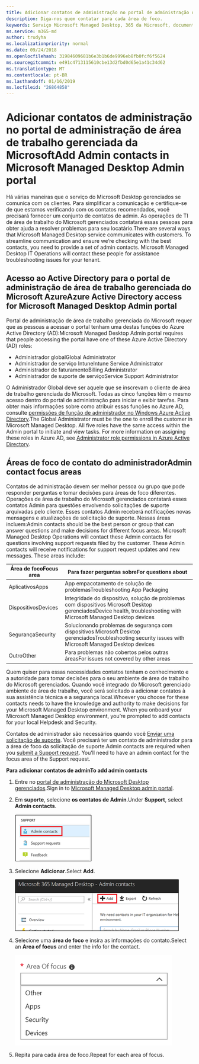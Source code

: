 ```yaml
---
title: Adicionar contatos de administração no portal de administração do Microsoft Desktop gerenciados
description: Diga-nos quem contatar para cada área de foco.
keywords: Serviço Microsoft Managed Desktop, 365 da Microsoft, documentação
ms.service: m365-md
author: trudyha
ms.localizationpriority: normal
ms.date: 09/24/2018
ms.openlocfilehash: 31984609681b6e3b1b6de9996eb8fb0fcf6f5624
ms.sourcegitcommit: e491c4713115610cbe13d2fbd0d65e1a41c34d62
ms.translationtype: MT
ms.contentlocale: pt-BR
ms.lasthandoff: 01/16/2019
ms.locfileid: "26864858"
---
```

# <a name="add-admin-contacts-in-microsoft-managed-desktop-admin-portal"></a><span data-ttu-id="f2b99-104">Adicionar contatos de administração no portal de administração de área de trabalho gerenciada da Microsoft</span><span class="sxs-lookup"><span data-stu-id="f2b99-104">Add Admin contacts in Microsoft Managed Desktop Admin portal</span></span>

<span data-ttu-id="f2b99-p101">Há várias maneiras que o serviço do Microsoft Desktop gerenciados se comunica com os clientes. Para simplificar a comunicação e certifique-se de que estamos verificando com os contatos recomendados, você precisará fornecer um conjunto de contatos de admin. As operações de TI de área de trabalho do Microsoft gerenciados contatará essas pessoas para obter ajuda a resolver problemas para seu locatário.</span><span class="sxs-lookup"><span data-stu-id="f2b99-p101">There are several ways that Microsoft Managed Desktop service communicates with customers. To streamline communication and ensure we’re checking with the best contacts, you need to provide a set of admin contacts. Microsoft Managed Desktop IT Operations will contact these people for assistance troubleshooting issues for your tenant.</span></span> 

## <a name="azure-active-directory-access-for-microsoft-managed-desktop-admin-portal"></a><span data-ttu-id="f2b99-108">Acesso ao Active Directory para o portal de administração de área de trabalho gerenciada do Microsoft Azure</span><span class="sxs-lookup"><span data-stu-id="f2b99-108">Azure Active Directory access for Microsoft Managed Desktop Admin portal</span></span>

<span data-ttu-id="f2b99-109">Portal de administração de área de trabalho gerenciada do Microsoft requer que as pessoas a acessar o portal tenham uma destas funções do Azure Active Directory (AD):</span><span class="sxs-lookup"><span data-stu-id="f2b99-109">Microsoft Managed Desktop Admin portal requires that people accessing the portal have one of these Azure Active Directory (AD) roles:</span></span>
- <span data-ttu-id="f2b99-110">Administrador global</span><span class="sxs-lookup"><span data-stu-id="f2b99-110">Global Administrator</span></span>
- <span data-ttu-id="f2b99-111">Administrador de serviço Intune</span><span class="sxs-lookup"><span data-stu-id="f2b99-111">Intune Service Administrator</span></span>
- <span data-ttu-id="f2b99-112">Administrador de faturamento</span><span class="sxs-lookup"><span data-stu-id="f2b99-112">Billing Administrator</span></span>
- <span data-ttu-id="f2b99-113">Administrador de suporte de serviço</span><span class="sxs-lookup"><span data-stu-id="f2b99-113">Service Support Administrator</span></span>

<span data-ttu-id="f2b99-p102">O Administrador Global deve ser aquele que se inscrevam o cliente de área de trabalho gerenciada do Microsoft.  Todas as cinco funções têm o mesmo acesso dentro do portal de administração para iniciar e exibir tarefas.  Para obter mais informações sobre como atribuir essas funções no Azure AD, consulte [permissões de função de administrador no Windows Azure Active Directory](https://docs.microsoft.com/azure/active-directory/users-groups-roles/directory-assign-admin-roles).</span><span class="sxs-lookup"><span data-stu-id="f2b99-p102">The Global Administrator must be the one to enroll the customer in Microsoft Managed Desktop.  All five roles have the same access within the Admin portal to initiate and view tasks.  For more information on assigning these roles in Azure AD, see [Administrator role permissions in Azure Active Directory](https://docs.microsoft.com/azure/active-directory/users-groups-roles/directory-assign-admin-roles).</span></span> 

## <a name="admin-contact-focus-areas"></a><span data-ttu-id="f2b99-117">Áreas de foco de contato do administrador</span><span class="sxs-lookup"><span data-stu-id="f2b99-117">Admin contact focus areas</span></span>

<span data-ttu-id="f2b99-p103">Contatos de administração devem ser melhor pessoa ou grupo que pode responder perguntas e tomar decisões para áreas de foco diferentes.  Operações de área de trabalho do Microsoft gerenciados contatará esses contatos Admin para questões envolvendo solicitações de suporte arquivadas pelo cliente.  Esses contatos Admin receberá notificações novas mensagens e atualizações de solicitação de suporte.  Nessas áreas incluem:</span><span class="sxs-lookup"><span data-stu-id="f2b99-p103">Admin contacts should be the best person or group that can answer questions and make decisions for different focus areas.  Microsoft Managed Desktop Operations will contact these Admin contacts for questions involving support requests filed by the customer.  These Admin contacts will receive notifications for support request updates and new messages.  These areas include:</span></span>

<span data-ttu-id="f2b99-122">Área de foco</span><span class="sxs-lookup"><span data-stu-id="f2b99-122">Focus area</span></span> | <span data-ttu-id="f2b99-123">Para fazer perguntas sobre</span><span class="sxs-lookup"><span data-stu-id="f2b99-123">For questions about</span></span>
--- | ---
<span data-ttu-id="f2b99-124">Aplicativos</span><span class="sxs-lookup"><span data-stu-id="f2b99-124">Apps</span></span> | <span data-ttu-id="f2b99-125">App empacotamento de solução de problemas</span><span class="sxs-lookup"><span data-stu-id="f2b99-125">Troubleshooting App Packaging</span></span>
<span data-ttu-id="f2b99-126">Dispositivos</span><span class="sxs-lookup"><span data-stu-id="f2b99-126">Devices</span></span> | <span data-ttu-id="f2b99-127">Integridade do dispositivo, solução de problemas com dispositivos Microsoft Desktop gerenciados</span><span class="sxs-lookup"><span data-stu-id="f2b99-127">Device health, troubleshooting with Microsoft Managed Desktop devices</span></span>
<span data-ttu-id="f2b99-128">Segurança</span><span class="sxs-lookup"><span data-stu-id="f2b99-128">Security</span></span> | <span data-ttu-id="f2b99-129">Solucionando problemas de segurança com dispositivos Microsoft Desktop gerenciados</span><span class="sxs-lookup"><span data-stu-id="f2b99-129">Troubleshooting security issues with Microsoft Managed Desktop devices</span></span>
<span data-ttu-id="f2b99-130">Outro</span><span class="sxs-lookup"><span data-stu-id="f2b99-130">Other</span></span> | <span data-ttu-id="f2b99-131">Para problemas não cobertos pelos outras áreas</span><span class="sxs-lookup"><span data-stu-id="f2b99-131">For issues not covered by other areas</span></span>

<span data-ttu-id="f2b99-p104">Quem quiser para essas necessidades contatos tenham o conhecimento e a autoridade para tomar decisões para o seu ambiente de área de trabalho do Microsoft gerenciados. Quando você integrado do Microsoft gerenciado ambiente de área de trabalho, você será solicitado a adicionar contatos à sua assistência técnica e a segurança local.</span><span class="sxs-lookup"><span data-stu-id="f2b99-p104">Whoever you choose for these contacts needs to have the knowledge and authority to make decisions for your Microsoft Managed Desktop environment. When you onboard your Microsoft Managed Desktop environment, you’re prompted to add contacts for your local Helpdesk and Security.</span></span> 

<span data-ttu-id="f2b99-p105">Contatos de administrador são necessários quando você [Enviar uma solicitação de suporte](../working-with-managed-desktop/support.md). Você precisará ter um contato de administrador para a área de foco da solicitação de suporte.</span><span class="sxs-lookup"><span data-stu-id="f2b99-p105">Admin contacts are required when you [submit a Support request](../working-with-managed-desktop/support.md). You’ll need to have an admin contact for the focus area of the Support request.</span></span> 

<span data-ttu-id="f2b99-136">**Para adicionar contatos de admin**</span><span class="sxs-lookup"><span data-stu-id="f2b99-136">**To add admin contacts**</span></span>

1.  <span data-ttu-id="f2b99-137">Entre no [portal de administração do Microsoft Desktop gerenciados](http://aka.ms/mwaasportal).</span><span class="sxs-lookup"><span data-stu-id="f2b99-137">Sign in to [Microsoft Managed Desktop admin portal](http://aka.ms/mwaasportal).</span></span> 

2.  <span data-ttu-id="f2b99-138">Em **suporte**, selecione **os contatos de Admin**.</span><span class="sxs-lookup"><span data-stu-id="f2b99-138">Under **Support**, select **Admin contacts**.</span></span> 

    ![Menu de suporte, contatos de Admin](images/admincontacts.png)

3. <span data-ttu-id="f2b99-140">Selecione **Adicionar**.</span><span class="sxs-lookup"><span data-stu-id="f2b99-140">Select **Add**.</span></span>

    ![Botão Adicionar portal de administração](images/adminadd.png)

4.  <span data-ttu-id="f2b99-142">Selecione uma **área de foco** e insira as informações do contato.</span><span class="sxs-lookup"><span data-stu-id="f2b99-142">Select an **Area of focus** and enter the info for the contact.</span></span> 

    ![a lista de áreas de foco](images/areaoffocus.png)

5. <span data-ttu-id="f2b99-144">Repita para cada área de foco.</span><span class="sxs-lookup"><span data-stu-id="f2b99-144">Repeat for each area of focus.</span></span> 

